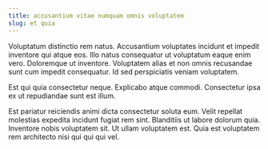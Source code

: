 ```yaml
---
title: accusantium vitae numquam omnis voluptatem
slug: et quia
---
```


Voluptatum distinctio rem natus. Accusantium voluptates incidunt et impedit inventore qui atque eos. Illo natus consequatur ut voluptatum eaque enim vero. Doloremque ut inventore. Voluptatem alias et non omnis recusandae sunt cum impedit consequatur. Id sed perspiciatis veniam voluptatem.

Est qui quia consectetur neque. Explicabo atque commodi. Consectetur ipsa ex ut repudiandae sunt est illum.

Est pariatur reiciendis animi dicta consectetur soluta eum. Velit repellat molestias expedita incidunt fugiat rem sint. Blanditiis ut labore dolorum quia. Inventore nobis voluptatem sit. Ut ullam voluptatem est. Quia est voluptatem rem architecto nisi qui qui qui vel.
